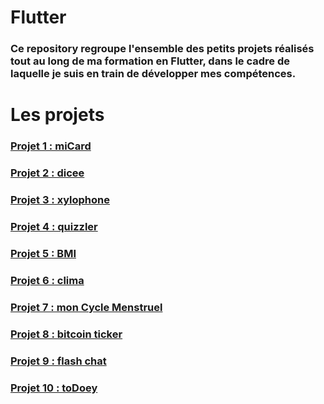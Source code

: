 # Flutter
### Ce repository  regroupe l'ensemble des petits projets réalisés tout au long de ma formation en Flutter, dans le cadre de laquelle je suis en train de développer mes compétences.
# Les projets

### [Projet 1 : miCard](https://github.com/taphakebe99/miCard)
### [Projet 2 : dicee](https://github.com/taphakebe99/dicee.git)
### [Projet 3 : xylophone](https://github.com/taphakebe99/xylophone.git)
### [Projet 4 : quizzler](https://github.com/taphakebe99/quizzler.git)
### [Projet 5 : BMI](https://github.com/taphakebe99/BMI.git)
### [Projet 6 : clima](https://github.com/taphakebe99/clima.git)
### [Projet 7 : mon Cycle Menstruel](https://github.com/taphakebe99/monCycleMenstruel.git)
### [Projet 8 : bitcoin ticker](https://github.com/taphakebe99/bitcoin_ticker.git)
### [Projet 9 : flash chat](https://github.com/taphakebe99/flash_chat.git)
### [Projet 10 : toDoey](https://github.com/taphakebe99/todoey.git)




